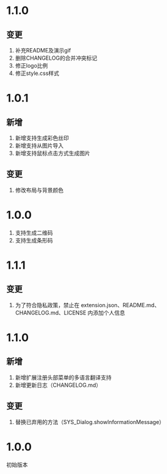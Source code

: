 # 1.1.0

## 变更

1. 补充README及演示gif  
2. 删除CHANGELOG的合并冲突标记  
3. 修正logo比例
4. 修正style.css样式

# 1.0.1

## 新增

1. 新增支持生成彩色丝印
2. 新增支持从图片导入
3. 新增支持鼠标点击方式生成图片

## 变更

1. 修改布局与背景颜色

# 1.0.0

1. 支持生成二维码
2. 支持生成条形码

# 1.1.1

## 变更

1. 为了符合隐私政策，禁止在 extension.json、README.md、CHANGELOG.md、LICENSE 内添加个人信息
# 1.1.0

## 新增

1. 新增扩展注册头部菜单的多语言翻译支持
2. 新增更新日志（CHANGELOG.md）

## 变更

1. 替换已弃用的方法（SYS_Dialog.showInformationMessage）

# 1.0.0

初始版本

